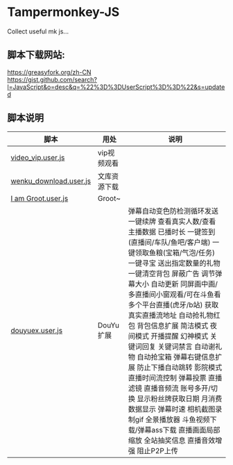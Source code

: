 # Tampermonkey-JS
Collect useful mk js...

## 脚本下载网站: 
  https://greasyfork.org/zh-CN </br>
  https://gist.github.com/search?l=JavaScript&o=desc&q=%22%3D%3DUserScript%3D%3D%22&s=updated

## 脚本说明
| 脚本                                                         | 用处         | 说明 |
| ------------------------------------------------------------ | ------------ | ---- |
| [video_vip.user.js](https://github.com/Vulcanhy/Tampermonkey-JS/blob/main/video_vip.user.js) | vip视频观看  |      |
| [wenku_download.user.js](https://github.com/Vulcanhy/Tampermonkey-JS/blob/main/wenku_download.user.js) | 文库资源下载 |      |
| [I am Groot.user.js](https://github.com/Vulcanhy/Tampermonkey-JS/blob/main/I_am_Groot.user.js) | Groot~       |      |
| [douyuex.user.js](https://github.com/Vulcanhy/Tampermonkey-JS/blob/main/douyuex.user.js) | DouYu 扩展     | 弹幕自动变色防检测循环发送 一键续牌 查看真实人数/查看主播数据 已播时长 一键签到(直播间/车队/鱼吧/客户端) 一键领取鱼粮(宝箱/气泡/任务) 一键寻宝 送出指定数量的礼物 一键清空背包 屏蔽广告 调节弹幕大小 自动更新 同屏画中画/多直播间小窗观看/可在斗鱼看多个平台直播(虎牙/b站) 获取真实直播流地址 自动抢礼物红包 背包信息扩展 简洁模式 夜间模式 开播提醒 幻神模式 关键词回复 关键词禁言 自动谢礼物 自动抢宝箱 弹幕右键信息扩展 防止下播自动跳转 影院模式 直播时间流控制 弹幕投票 直播滤镜 直播音频流 账号多开/切换 显示粉丝牌获取日期 月消费数据显示 弹幕时速 相机截图录制gif 全景播放器 斗鱼视频下载/弹幕ass下载 直播画面局部缩放 全站抽奖信息 直播音效增强 阻止P2P上传 |
